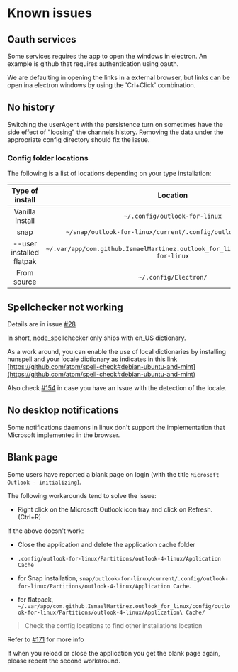 # Known issues

## Oauth services

Some services requires the app to open the windows in electron. An example is github that requires authentication using oauth.

We are defaulting in opening the links in a external browser, but links can be open ina electron windows by using the 'Crl+Click' combination.

## No history

Switching the userAgent with the persistence turn on sometimes have the side effect of "loosing" the channels history. Removing the data under the appropriate config directory should fix the issue.

### Config folder locations

The following is a list of locations depending on your type installation:

| Type of install | Location | Clean-up command |
|:-------------:|:-------------:|:-----:|
| Vanilla install | `~/.config/outlook-for-linux` | `rm -rf ~/.config/outlook-for-linux` |
| snap | `~/snap/outlook-for-linux/current/.config/outlook-for-linux/` |  `rm -rf ~/snap/outlook-for-linux/current/.config/outlook-for-linux/` |
| --user installed flatpak | `~/.var/app/com.github.IsmaelMartinez.outlook_for_linux/config/outlook-for-linux` | `rm -rf ~/.var/app/com.github.IsmaelMartinez.outlook_for_linux/config/outlook-for-linux` |
| From source | `~/.config/Electron/` | `rm -rf ~/.config/Electron/` |

## Spellchecker not working

Details are in issue [#28](https://github.com/IsmaelMartinez/teams-for-linux/issues/28)

In short, node_spellchecker only ships with en_US dictionary.

As a work around, you can enable the use of local dictionaries by installing hunspell and your locale dictionary as indicates in this link [https://github.com/atom/spell-check#debian-ubuntu-and-mint](https://github.com/atom/spell-check#debian-ubuntu-and-mint)

Also check [#154](https://github.com/IsmaelMartinez/teams-for-linux/issues/154) in case you have an issue with the detection of the locale.

## No desktop notifications

Some notifications daemons in linux don't support the implementation that Microsoft implemented in the browser.

## Blank page

Some users have reported a blank page on login (with the title `Microsoft Outlook - initializing`).

The following workarounds tend to solve the issue:

*    Right click on the Microsoft Outlook icon tray and click on Refresh. (Ctrl+R)

If the above doesn't work:

*    Close the application and delete the application cache folder

  *    `.config/outlook-for-linux/Partitions/outlook-4-linux/Application Cache`

  *    for Snap installation, `snap/outlook-for-linux/current/.config/outlook-for-linux/Partitions/outlook-4-linux/Application Cache`.

  *    for flatpack, `~/.var/app/com.github.IsmaelMartinez.outlook_for_linux/config/outlook-for-linux/Partitions/outlook-4-linux/Application\ Cache/`

  >  Check the config locations to find other installations location

Refer to [#171](https://github.com/IsmaelMartinez/teams-for-linux/issues/171) for more info

If when you reload or close the application you get the blank page again, please repeat the second workaround.
